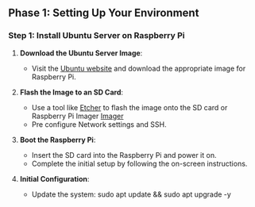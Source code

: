## Phase 1: Setting Up Your Environment

### Step 1: Install Ubuntu Server on Raspberry Pi

1. **Download the Ubuntu Server Image**:
    - Visit the [Ubuntu website](https://ubuntu.com/download/raspberry-pi) and download the appropriate image for Raspberry Pi.

2. **Flash the Image to an SD Card**:
    - Use a tool like [Etcher](https://www.balena.io/etcher/) to flash the image onto the SD card or Raspberry Pi Imager [Imager](https://www.raspberrypi.com/software/)
    - Pre configure Network settings and SSH.

3. **Boot the Raspberry Pi**:
    - Insert the SD card into the Raspberry Pi and power it on.
    - Complete the initial setup by following the on-screen instructions.

4. **Initial Configuration**:
    - Update the system: sudo apt update && sudo apt upgrade -y
